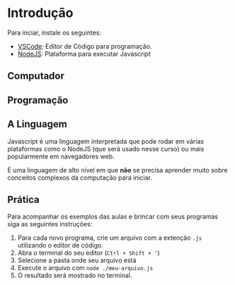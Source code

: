 # Introdução

Para inciar, instale os seguintes:

- [VSCode](https://code.visualstudio.com/download): Editor de Código para programação.
- [NodeJS](https://nodejs.org/en/download): Plataforma para executar Javascript

## Computador

## Programação


## A Linguagem

Javascript é uma linguagem interpretada que pode rodar em várias plataformas como o NodeJS (que será usado nesse curso) ou mais popularmente em navegadores web.

É uma linguagem de alto nível em que **não** se precisa aprender muito sobre conceitos complexos da computação para iniciar.

## Prática

Para acompanhar os exemplos das aulas e brincar com seus programas siga as seguintes instruções:

1. Para cada novo programa, crie um arquivo com a extenção `.js` utilizando o editor de código.
2. Abra o terminal do seu editor (`Ctrl + Shift + '`)
3. Selecione a pasta onde seu arquivo está
4. Execute o arquivo com `node ./meu-arquivo.js`
5. O resultado será mostrado no terminal.
